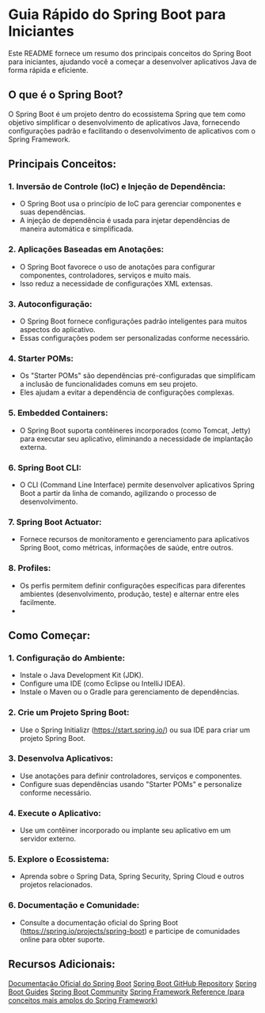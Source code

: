 # Guia Rápido do Spring Boot para Iniciantes
Este README fornece um resumo dos principais conceitos do Spring Boot para iniciantes, ajudando você a começar a desenvolver aplicativos Java de forma rápida e eficiente.

## O que é o Spring Boot?
O Spring Boot é um projeto dentro do ecossistema Spring que tem como objetivo simplificar o desenvolvimento de aplicativos Java, fornecendo configurações padrão e facilitando o desenvolvimento de aplicativos com o Spring Framework.
## Principais Conceitos:
### 1. Inversão de Controle (IoC) e Injeção de Dependência:
- O Spring Boot usa o princípio de IoC para gerenciar componentes e suas dependências.
- A injeção de dependência é usada para injetar dependências de maneira automática e simplificada.
### 2. Aplicações Baseadas em Anotações:
- O Spring Boot favorece o uso de anotações para configurar componentes, controladores, serviços e muito mais.
- Isso reduz a necessidade de configurações XML extensas.
### 3. Autoconfiguração:
- O Spring Boot fornece configurações padrão inteligentes para muitos aspectos do aplicativo.
- Essas configurações podem ser personalizadas conforme necessário.
### 4. Starter POMs:
- Os "Starter POMs" são dependências pré-configuradas que simplificam a inclusão de funcionalidades comuns em seu projeto.
- Eles ajudam a evitar a dependência de configurações complexas.
### 5. Embedded Containers:
- O Spring Boot suporta contêineres incorporados (como Tomcat, Jetty) para executar seu aplicativo, eliminando a necessidade de implantação externa.
### 6. Spring Boot CLI:
- O CLI (Command Line Interface) permite desenvolver aplicativos Spring Boot a partir da linha de comando, agilizando o processo de desenvolvimento.
### 7. Spring Boot Actuator:
- Fornece recursos de monitoramento e gerenciamento para aplicativos Spring Boot, como métricas, informações de saúde, entre outros.
### 8. Profiles:
- Os perfis permitem definir configurações específicas para diferentes ambientes (desenvolvimento, produção, teste) e alternar entre eles facilmente.
- 
## Como Começar:
### 1. Configuração do Ambiente:
- Instale o Java Development Kit (JDK).
- Configure uma IDE (como Eclipse ou IntelliJ IDEA).
- Instale o Maven ou o Gradle para gerenciamento de dependências.
### 2. Crie um Projeto Spring Boot:
- Use o Spring Initializr (https://start.spring.io/) ou sua IDE para criar um projeto Spring Boot.
### 3. Desenvolva Aplicativos:
- Use anotações para definir controladores, serviços e componentes.
- Configure suas dependências usando "Starter POMs" e personalize conforme necessário.
### 4. Execute o Aplicativo:
- Use um contêiner incorporado ou implante seu aplicativo em um servidor externo.
### 5. Explore o Ecossistema:
- Aprenda sobre o Spring Data, Spring Security, Spring Cloud e outros projetos relacionados.
### 6. Documentação e Comunidade:
- Consulte a documentação oficial do Spring Boot (https://spring.io/projects/spring-boot) e participe de comunidades online para obter suporte.

## Recursos Adicionais:
[Documentação Oficial do Spring Boot](https://docs.spring.io)
[Spring Boot GitHub Repository](https://github.com/spring-projects/spring-boot)
[Spring Boot Guides](https://spring.io/guides/)
[Spring Boot Community](https://spring.io/community/)
[Spring Framework Reference (para conceitos mais amplos do Spring Framework)](https://docs.spring.io/spring-framework/reference/)
